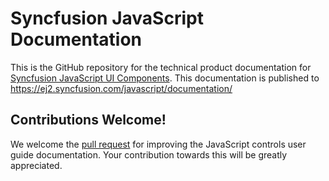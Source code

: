 # Syncfusion JavaScript Documentation

This is the GitHub repository for the technical product documentation for [Syncfusion JavaScript UI Components](https://ej2.syncfusion.com/home/javascript.html). This documentation is published to https://ej2.syncfusion.com/javascript/documentation/

## Contributions Welcome!

We welcome the [pull request](https://docs.github.com/en/github/managing-files-in-a-repository/editing-files-in-another-users-repository) for improving the JavaScript controls user guide documentation. Your contribution towards this will be greatly appreciated.

